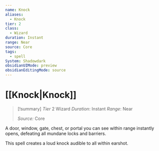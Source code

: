 ```yaml
---
name: Knock
aliases:
  - Knock
tier: 2
class:
  - Wizard
duration: Instant
range: Near
source: Core
tags:
  - spell
System: Shadowdark
obsidianUIMode: preview
obsidianEditingMode: source
---
```

# [[Knock|Knock]]

>[!summary]
> *Tier* 2
> Wizard
> *Duration*: Instant
> *Range*: Near
> 
> *Source:* Core

A door, window, gate, chest, or portal you can see within range  instantly opens, defeating all  mundane locks and barriers.  

This spell creates a loud knock  audible to all within earshot.


